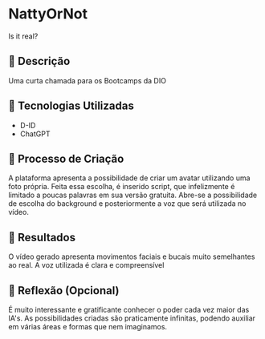 # NattyOrNot
Is it real?

## 📒 Descrição
Uma curta chamada para os Bootcamps da DIO

## 🤖 Tecnologias Utilizadas
- D-ID
- ChatGPT

## 🧐 Processo de Criação
A plataforma apresenta a possibilidade de criar um avatar utilizando uma foto própria. Feita essa escolha, é inserido script, que infelizmente é limitado a poucas palavras em sua versão gratuita. Abre-se a possibilidade de escolha do background e posteriormente a voz que será utilizada no vídeo.

## 🚀 Resultados
O vídeo gerado apresenta movimentos faciais e bucais muito semelhantes ao real. A voz utilizada é clara e compreensível

## 💭 Reflexão (Opcional)
É muito interessante e gratificante conhecer o poder cada vez maior das IA's. As possibilidades criadas são praticamente infinitas, podendo auxiliar em várias áreas e formas que nem imaginamos.  
